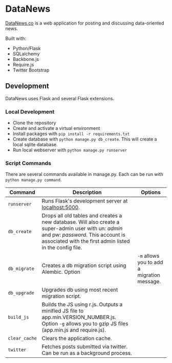 # DataNews

[DataNews.co](http://datanews.co) is a web application for posting and discussing data-oriented news.

Built with:

* Python/Flask
* SQLalchemy
* Backbone.js
* Require.js
* Twitter Bootstrap

## Development

DataNews uses Flask and several Flask extensions. 

### Local Development

* Clone the repository
* Create and activate a virtual environment
* Install packages with `pip install -r requirements.txt`
* Create database with `python manage.py db_create`. This will create a local sqlite database.
* Run local webserver with `python manage.py runserver`

### Script Commands

There are several commands available in manage.py. Each can be run with `python manage.py command`.

| Command       | Description  | Options  |
| ------------- | -------------| -----    |
| `runserver`   | Runs Flask's development server at [localhost:5000](http://localhost:5000).| |
| `db_create`   | Drops all old tables and creates a new database. Will also create a super-admin user with un: *admin* and pw: *password*. This account is associated with the first admin listed in the config file. ||
| `db_migrate`  | Creates a db migration script using Alembic. Option | `-m` allows you to add a migration message.|
| `db_upgrade`  | Upgrades db using most recent migration script.||
| `build_js`    |Builds the JS using r.js. Outputs a minified JS file to app.min.VERSION_NUMBER.js. Option `-g` allows you to gzip JS files (app.min.js and require.js).||
| `clear_cache` |Clears the application cache.||
| `twitter`     |Fetches posts submitted via twitter. Can be run as a background process. ||



